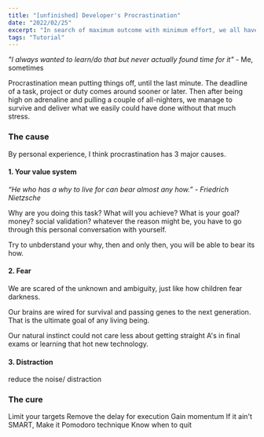 ```yaml
---
title: "[unfinished] Developer's Procrastination"
date: "2022/02/25"
excerpt: "In search of maximum outcome with minimum effort, we all have faced our biggest demons."
tags: "Tutorial"
---
```


_"I always wanted to learn/do that but never actually found time for it"_ - Me, sometimes

Procrastination mean putting things off, until the last minute. The deadline of a task, project or duty comes around sooner or later. Then after being high on adrenaline and pulling a couple of all-nighters, we manage to survive and deliver what we easily could have done without that much stress.

### The cause

By personal experience, I think procrastination has 3 major causes.

#### 1. Your value system

_“He who has a why to live for can bear almost any how.” - Friedrich Nietzsche_

Why are you doing this task? What will you achieve? What is your goal? money? social validation? whatever the reason might be, you have to go through this personal conversation with yourself.

Try to unbderstand your why, then and only then, you will be able to bear its how.

#### 2. Fear

We are scared of the unknown and ambiguity, just like how children fear darkness.

Our brains are wired for survival and passing genes to the next generation. That is the ultimate goal of any living being.

Our natural instinct could not care less about getting straight A's in final exams or learning that hot new technology.

#### 3. Distraction

reduce the noise/ distraction

### The cure

Limit your targets
Remove the delay for execution
Gain momentum
If it ain't SMART, Make it
Pomodoro technique
Know when to quit